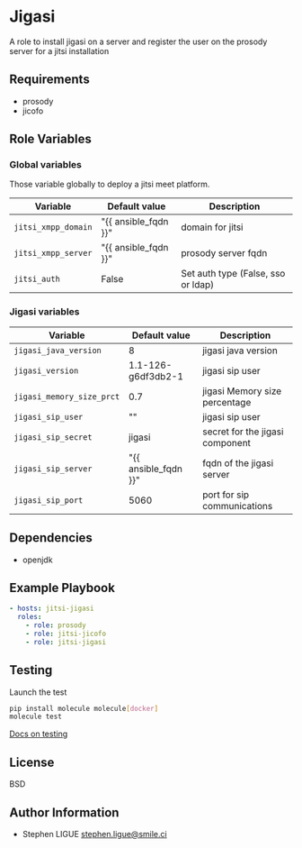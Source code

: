 Jigasi
=========

A role to install jigasi on a server and register the user on the prosody server for a jitsi installation

Requirements
------------

* prosody
* jicofo

Role Variables
--------------

### Global variables

Those variable globally to deploy a jitsi meet platform.

| Variable                    | Default value                | Description                        |
| --------------------------- | ---------------------------- | ---------------------------------- |
| `jitsi_xmpp_domain`              | "{{ ansible_fqdn }}"         | domain for jitsi                   |
| `jitsi_xmpp_server`         | "{{ ansible_fqdn }}"         | prosody server fqdn          |
| `jitsi_auth`                | False                        | Set auth type (False, sso or ldap) |

### Jigasi variables

| Variable                   | Default value                | Description                        |
| -------------------------- | ---------------------------- | ---------------------------------- |
| `jigasi_java_version`      |    8                   | jigasi java version        |
| `jigasi_version`      |    1.1-126-g6df3db2-1                    | jigasi sip user        |
| `jigasi_memory_size_prct`  |    0.7                  | jigasi Memory size percentage |
| `jigasi_sip_user`      |  ""                 | jigasi sip user                    |
| `jigasi_sip_secret`    | jigasi                       | secret for the jigasi component    |
| `jigasi_sip_server`    | "{{ ansible_fqdn }}"         | fqdn of the jigasi server          |
| `jigasi_sip_port`      | 5060                         | port for sip communications        |

Dependencies
------------

* openjdk

Example Playbook
----------------

```yml
- hosts: jitsi-jigasi
  roles:
    - role: prosody
    - role: jitsi-jicofo
    - role: jitsi-jigasi
```

Testing
--------

Launch the test

```bash
pip install molecule molecule[docker]
molecule test
```

[Docs on testing](https://molecule.readthedocs.io)

License
-------

BSD

Author Information
------------------

* Stephen LIGUE <stephen.ligue@smile.ci>
